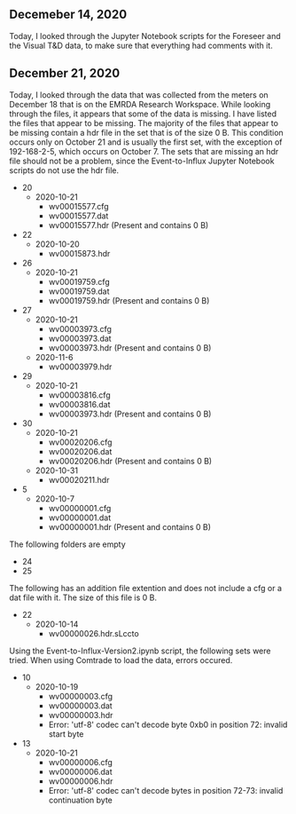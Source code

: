 ## Decemeber 14, 2020

Today, I looked through the Jupyter Notebook scripts for the Foreseer and the Visual T&D data, to make sure that everything had comments with it. 

## December 21, 2020

Today, I looked through the data that was collected from the meters on December 18 that is on the EMRDA Research Workspace. While looking through the files, it appears that some of the data is missing. I have listed the files that appear to be missing. The majority of the files that appear to be missing contain a hdr file in the set that is of the size 0 B. This condition occurs only on October 21 and is usually the first set, with the exception of 192-168-2-5, which occurs on October 7. The sets that are missing an hdr file should not be a problem, since the Event-to-Influx Jupyter Notebook scripts do not use the hdr file.

- 20
    - 2020-10-21
        - wv00015577.cfg
        - wv00015577.dat
        - wv00015577.hdr (Present and contains 0 B)
- 22
    - 2020-10-20
        - wv00015873.hdr
- 26
    - 2020-10-21
        - wv00019759.cfg
        - wv00019759.dat
        - wv00019759.hdr (Present and contains 0 B)
- 27
    - 2020-10-21
        - wv00003973.cfg
        - wv00003973.dat
        - wv00003973.hdr (Present and contains 0 B)
     - 2020-11-6
        - wv00003979.hdr
- 29
    - 2020-10-21
        - wv00003816.cfg
        - wv00003816.dat
        - wv00003973.hdr (Present and contains 0 B)
- 30
    - 2020-10-21
        - wv00020206.cfg
        - wv00020206.dat
        - wv00020206.hdr (Present and contains 0 B)
    - 2020-10-31
        - wv00020211.hdr 
- 5
    - 2020-10-7 
        - wv00000001.cfg
        - wv00000001.dat
        - wv00000001.hdr (Present and contains 0 B)


The following folders are empty
- 24
- 25


The following has an addition file extention and does not include a cfg or a dat file with it. The size of this file is 0 B.
- 22
    - 2020-10-14
        - wv00000026.hdr.sLccto 


Using the Event-to-Influx-Version2.ipynb script, the following sets were tried. When using Comtrade to load the data, errors occured. 
- 10
    - 2020-10-19
        - wv00000003.cfg
        - wv00000003.dat
        - wv00000003.hdr
        - Error: 'utf-8' codec can't decode byte 0xb0 in position 72: invalid start byte               
- 13
    - 2020-10-21
        - wv00000006.cfg
        - wv00000006.dat
        - wv00000006.hdr
        - Error: 'utf-8' codec can't decode bytes in position 72-73: invalid continuation byte
        
          



